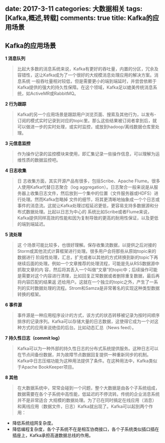 ﻿date: 2017-3-11
categories: 大数据相关
tags: [Kafka,概述,转载]
comments: true
title: Kafka的应用场景
---

## Kafka的应用场景 
**1 消息队列**
>比起大多数的消息系统来说，Kafka有更好的吞吐量，内置的分区，冗余及容错性，这让Kafka成为了一个很好的大规模消息处理应用的解决方案。消息系统 一般吞吐量相对较低，但是需要更小的端到端延时，并尝尝依赖于Kafka提供的强大的持久性保障。在这个领域，Kafka足以媲美传统消息系统，如ActiveMR或RabbitMQ。

**2 行为跟踪**
>Kafka的另一个应用场景是跟踪用户浏览页面、搜索及其他行为，以发布-订阅的模式实时记录到对应的topic里。那么这些结果被订阅者拿到后，就可以做进一步的实时处理，或实时监控，或放到hadoop/离线数据仓库里处理。

**3 元信息监控**
>作为操作记录的监控模块来使用，即汇集记录一些操作信息，可以理解为运维性质的数据监控吧。

**4 日志收集**
>日 志收集方面，其实开源产品有很多，包括Scribe、Apache Flume。很多人使用Kafka代替日志聚合（log aggregation）。日志聚合一般来说是从服务器上收集日志文件，然后放到一个集中的位置（文件服务器或HDFS）进行处理。然而Kafka忽略掉 文件的细节，将其更清晰地抽象成一个个日志或事件的消息流。这就让Kafka处理过程延迟更低，更容易支持多数据源和分布式数据处理。比起以日志为中心的 系统比如Scribe或者Flume来说，Kafka提供同样高效的性能和因为复制导致的更高的耐用性保证，以及更低的端到端延迟。

**5 流处理**
>这 个场景可能比较多，也很好理解。保存收集流数据，以提供之后对接的Storm或其他流式计算框架进行处理。很多用户会将那些从原始topic来的数据进行 阶段性处理，汇总，扩充或者以其他的方式转换到新的topic下再继续后面的处理。例如一个文章推荐的处理流程，可能是先从RSS数据源中抓取文章的内 容，然后将其丢入一个叫做“文章”的topic中；后续操作可能是需要对这个内容进行清理，比如回复正常数据或者删除重复数据，最后再将内容匹配的结果返 还给用户。这就在一个独立的topic之外，产生了一系列的实时数据处理的流程。Strom和Samza是非常著名的实现这种类型数据转换的框架。

**6 事件源**
>事件源是一种应用程序设计的方式，该方式的状态转移被记录为按时间顺序排序的记录序列。Kafka可以存储大量的日志数据，这使得它成为一个对这种方式的应用来说绝佳的后台。比如动态汇总（News feed）。

**7 持久性日志（commit log）**
>Kafka可以为一种外部的持久性日志的分布式系统提供服务。这种日志可以在节点间备份数据，并为故障节点数据回复提供一种重新同步的机制。Kafka中日志压缩功能为这种用法提供了条件。在这种用法中，Kafka类似于Apache BookKeeper项目。

**8 其他**

>在大数据系统中，常常会碰到一个问题，整个大数据是由各个子系统组成，数据需要在各个子系统中高性能，低延迟的不停流转。传统的企业消息系统并不是非常适合 大规模的数据处理。为了已在同时搞定在线应用（消息）和离线应用（数据文件，日志）Kafka就出现了。Kafka可以起到两个作用：

- 降低系统组网复杂度。
- 降低编程复杂度，各个子系统不在是相互协商接口，各个子系统类似插口插在插座上，Kafka承担高速数据总线的作用。













